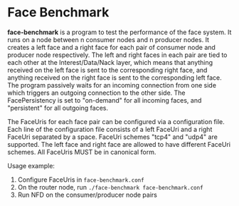 # Face Benchmark

**face-benchmark** is a program to test the performance of the face system. It runs
on a node between n consumer nodes and n producer nodes. It creates a left face and
a right face for each pair of consumer node and producer node respectively. The left
and right faces in each pair are tied to each other at the Interest/Data/Nack layer,
which means that anything received on the left face is sent to the corresponding
right face, and anything received on the right face is sent to the corresponding
left face. The program passively waits for an incoming connection from one side which
triggers an outgoing connection to the other side. The FacePersistency is set to
"on-demand" for all incoming faces, and "persistent" for all outgoing faces.

The FaceUris for each face pair can be configured via a configuration file. Each
line of the configuration file consists of a left FaceUri and a right FaceUri
separated by a space. FaceUri schemes "tcp4" and "udp4" are supported. The left face
and right face are allowed to have different FaceUri schemes. All FaceUris MUST be
in canonical form.

Usage example:

1. Configure FaceUris in `face-benchmark.conf`
2. On the router node, run `./face-benchmark face-benchmark.conf`
3. Run NFD on the consumer/producer node pairs
